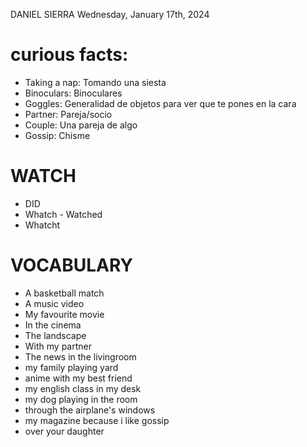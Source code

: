 DANIEL SIERRA
Wednesday, January 17th, 2024

# curious facts:
- Taking a nap: Tomando una siesta
- Binoculars: Binoculares
- Goggles: Generalidad de objetos para ver que te pones en la cara
- Partner: Pareja/socio 
- Couple: Una pareja de algo
- Gossip: Chisme

# WATCH
- DID
- Whatch - Watched
- Whatcht

# VOCABULARY
- A basketball match
- A music video
- My favourite movie
- In the cinema
- The landscape
- With my partner
- The news in the livingroom
- my family playing yard
- anime with my best friend
- my english class in my desk
- my dog playing in the room
- through the airplane's windows
- my magazine because i like gossip
- over your daughter